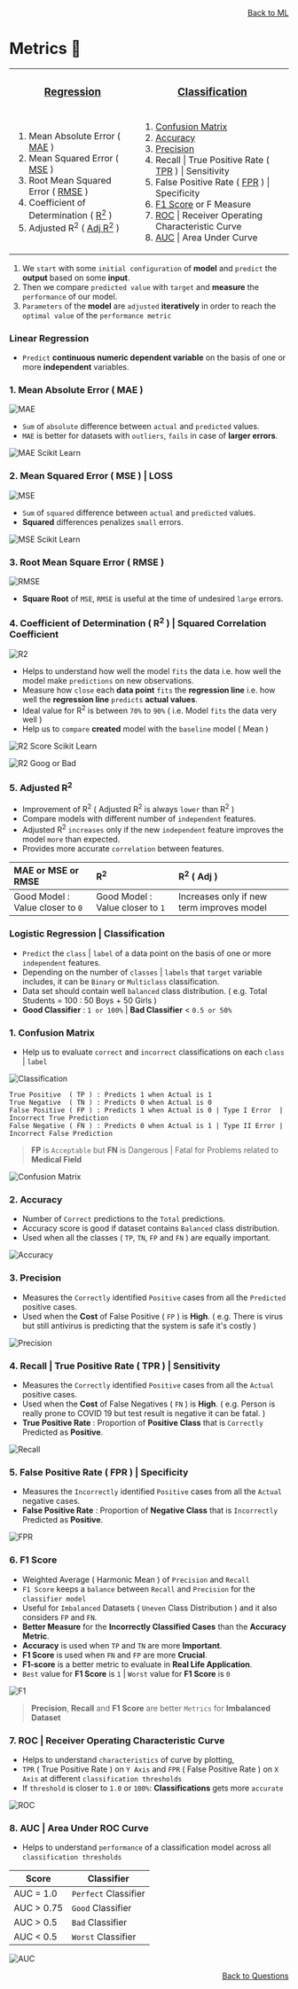 <p align='right'><a align="right" href="https://github.com/KIRANKUMAR7296/Library/blob/main/Machine%20Learning/Machine%20Learning%20Models.md">Back to ML</a></p>

# Metrics 🧮

<table align=center> 
  <tr><th><h3><a href="#linear"> Regression</a></h3></th><th><h3><a href="#logistic">Classification</a></h3></th></tr>
  <tr>
    <td>
      <ol>
        <li>Mean Absolute Error ( <a href='#mae'>MAE</a> )</li>
        <li>Mean Squared Error ( <a href='#mse'>MSE</a> )</li>
        <li>Root Mean Squared Error ( <a href='#rmse'>RMSE</a> )</li>
        <li>Coefficient of Determination ( <a href='#r2'>R<sup>2</sup></a> )</li>
        <li>Adjusted R<sup>2</sup> ( <a href='#ar2'>Adj R<sup>2</sup></a> )</li>
      </ol>
    </td>
    <td>
       <ol>
        <li><a href='#cm'>Confusion Matrix</a></li>
        <li><a href='#acc'>Accuracy</a></li>
        <li><a href='#pre'>Precision</a></li>
        <li>Recall | True Positive Rate ( <a href='#tpr'>TPR</a> ) | Sensitivity</li>
        <li>False Positive Rate ( <a href='#fpr'>FPR</a> ) | Specificity</li>
        <li><a href='#f1'>F1 Score</a> or F Measure</li>
        <li><a href='#roc'>ROC</a> | Receiver Operating Characteristic Curve</li>
        <li><a href='#auc'>AUC</a> | Area Under Curve</li>
      </ol>
    </td>
  </tr>
</table>

1. We `start` with some `initial configuration` of **model** and `predict` the **output** based on some **input**.
2. Then we compare `predicted value` with `target` and **measure** the `performance` of our model.
3. `Parameters` of the **model** are `adjusted` **iteratively** in order to reach the `optimal value` of the `performance metric`

<h3 name="linear">Linear Regression</h3>

- `Predict` **continuous numeric dependent variable** on the basis of one or more **independent** variables.

<h3 name='mae'>1. Mean Absolute Error ( MAE ) </h3>

![MAE](Image/MAE.png)

- `Sum` of `absolute` difference between `actual` and `predicted` values.
- `MAE` is better for datasets with `outliers`, `fails` in case of **larger errors**.

![MAE Scikit Learn](Image/MAESK.png)

<h3 name='mse'>2. Mean Squared Error ( MSE ) | LOSS</h3>

![MSE](Image/MSE.jpg)

- `Sum` of `squared` difference between `actual` and `predicted` values.
- **Squared** differences penalizes `small` errors.

![MSE Scikit Learn](Image/MSESK.png)

<h3 name='rmse'>3. Root Mean Square Error ( RMSE )</h3>

![RMSE](Image/RMSE.png)

- **Square Root** of `MSE`, `RMSE` is useful at the time of undesired `large` errors.

<h3 name='r2'>4. Coefficient of Determination ( R<sup>2</sup> ) | Squared Correlation Coefficient</h3>

![R2](Image/R2.png)

- Helps to understand how well the model `fits` the data i.e. how well the model make `predictions` on new observations.
- Measure how `close` each **data point** `fits` the **regression line** i.e. how well the **regression line** `predicts` **actual values**.
- Ideal value for R<sup>2</sup> is between `70%` to `90%` ( i.e. Model `fits` the data very well )
- Help us to `compare` **created** model with the `baseline` model ( Mean )

![R2 Score Scikit Learn](Image/R2Score.png)

![R2 Goog or Bad](Image/R2Good.png)

<h3 name='ar2'>5. Adjusted R<sup>2</sup></h3>

- Improvement of R<sup>2</sup> ( Adjusted R<sup>2</sup> is always `lower` than R<sup>2</sup> )
- Compare models with different number of `independent` features.
- Adjusted R<sup>2</sup> `increases` only if the new `independent` feature improves the model `more` than expected.
- Provides more accurate `correlation` between features.

| MAE or MSE or RMSE | R<sup>2</sup> | R<sup>2</sup> ( Adj )
| :--- | :--- | :---
| Good Model : Value closer to `0` | Good Model : Value closer to `1` | Increases only if new term improves model

<h3 name="logistic">Logistic Regression | Classification</h3>

- `Predict` the `class` | `label` of a data point on the basis of one or more `independent` features.
- Depending on the number of `classes` | `labels` that `target` variable includes, it can be `Binary` or `Multiclass` classification.
- Data set should contain well `balanced` class distribution. ( e.g. Total Students = 100 : 50 Boys + 50 Girls )
- **Good Classifier** : `1 or 100%` | **Bad Classifier** < `0.5 or 50%`

<h3 name='cm'>1. Confusion Matrix</h3>

- Help us to evaluate `correct` and `incorrect` classifications on each `class` | `label`

![Classification](Image/Classification.png)

```
True Positive  ( TP ) : Predicts 1 when Actual is 1 
True Negative  ( TN ) : Predicts 0 when Actual is 0 
False Positive ( FP ) : Predicts 1 when Actual is 0 | Type I Error  | Incorrect True Prediction 
False Negative ( FN ) : Predicts 0 when Actual is 1 | Type II Error | Incorrect False Prediction 
```

> **FP** is `Acceptable` but **FN** is Dangerous | Fatal for Problems related to **Medical Field**

![Confusion Matrix](Image/ConfusionMatrix.png)

<h3 name='acc'>2. Accuracy</h3>

- Number of `Correct` predictions to the `Total` predictions.
- Accuracy score is good if dataset contains `Balanced` class distribution.
- Used when all the classes ( `TP`, `TN`, `FP` and `FN` ) are equally important.

![Accuracy](Image/Accuracy.png)

<h3 name='pre'>3. Precision</h3>

- Measures the `Correctly` identified `Positive` cases from all the `Predicted` positive cases.
- Used when the **Cost** of False Positive ( `FP` ) is **High**. ( e.g. There is virus but still antivirus is predicting that the system is safe it's costly )

![Precision](Image/Precision.png)

<h3 name='tpr'>4. Recall | True Positive Rate ( TPR ) | Sensitivity</h3>

- Measures the `Correctly` identified `Positive` cases from all the `Actual` positive cases. 
- Used when the **Cost** of False Negatives ( `FN` ) is **High**. ( e.g. Person is really prone to COVID 19 but test result is negative it can be fatal. )
- **True Positive Rate** : Proportion of **Positive Class** that is `Correctly` Predicted as **Positive**.

![Recall](Image/Recall.png)

<h3 name='fpr'>5. False Positive Rate ( FPR ) | Specificity</h3>

- Measures the `Incorrectly` identified `Positive` cases from all the `Actual` negative cases. 
- **False Positive Rate** : Proportion of **Negative Class** that is `Incorrectly` Predicted as **Positive**.

![FPR](Image/FPR.png)

<h3 name='f1'>6. F1 Score</h3>

- Weighted Average ( Harmonic Mean ) of `Precision` and `Recall`
- `F1 Score` keeps a `balance` between `Recall` and `Precision` for the `classifier model`
- Useful for `Imbalanced` Datasets ( `Uneven` Class Distribution ) and it also considers `FP` and `FN`.
- **Better Measure** for the **Incorrectly Classified Cases** than the **Accuracy Metric**.
- **Accuracy** is used when `TP` and `TN` are more **Important**.
- **F1 Score** is used when `FN` and `FP` are more **Crucial**.
- **F1-score** is a better metric to evaluate in **Real Life Application**.
- `Best` value for **F1 Score** is `1` | `Worst` value for **F1 Score** is `0`

![F1](Image/F1.png)

> **Precision**, **Recall** and **F1 Score** are better `Metrics` for **Imbalanced Dataset**

<h3 name='roc'>7. ROC | Receiver Operating Characteristic Curve</h3>

- Helps to understand `characteristics` of curve by plotting, 
- `TPR` ( True Positive Rate ) on `Y Axis` and `FPR` ( False Positive Rate ) on `X Axis` at different `classification thresholds`
- If `threshold` is closer to `1.0` or `100%`: **Classifications** gets more `accurate`

![ROC](Image/ROC.svg)

<h3 name='auc'>8. AUC | Area Under ROC Curve</h3> 

- Helps to understand `performance` of a classification model across all `classification thresholds`

Score | Classifier
--- | ---
AUC = 1.0 | `Perfect` Classifier  
AUC > 0.75 | `Good` Classifier 
AUC > 0.5 | `Bad` Classifier 
AUC < 0.5 | `Worst` Classifier

![AUC](Image/AUC.png)

<p align='right'><a align="right" href="https://github.com/KIRANKUMAR7296/Library/blob/main/Interview.md">Back to Questions</a></p>
